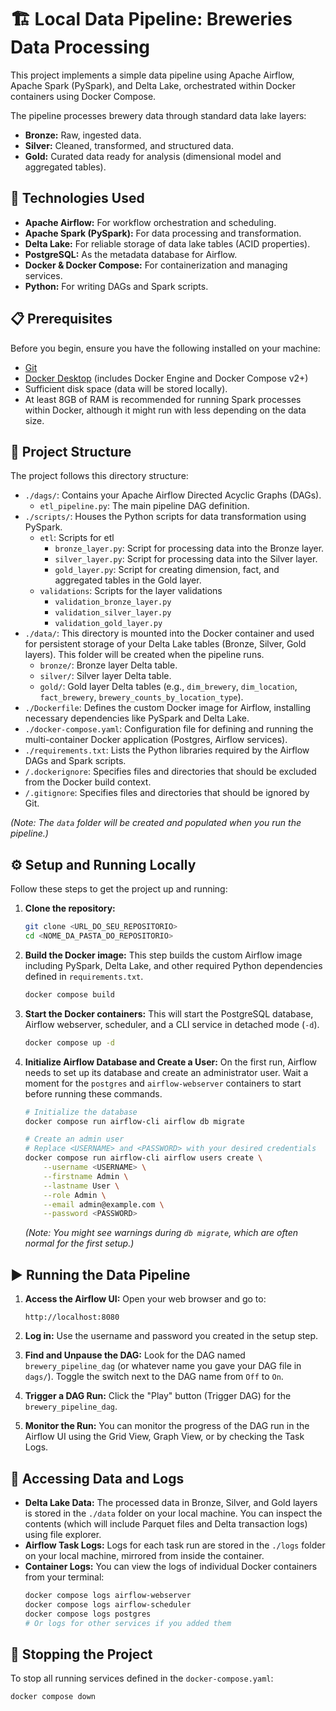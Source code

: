 # 🏗️ Local Data Pipeline: Breweries Data Processing

This project implements a simple data pipeline using Apache Airflow, Apache Spark (PySpark), and Delta Lake, orchestrated within Docker containers using Docker Compose.

The pipeline processes brewery data through standard data lake layers:

* **Bronze:** Raw, ingested data.
* **Silver:** Cleaned, transformed, and structured data.
* **Gold:** Curated data ready for analysis (dimensional model and aggregated tables).

## 🚀 Technologies Used

* **Apache Airflow:** For workflow orchestration and scheduling.
* **Apache Spark (PySpark):** For data processing and transformation.
* **Delta Lake:** For reliable storage of data lake tables (ACID properties).
* **PostgreSQL:** As the metadata database for Airflow.
* **Docker & Docker Compose:** For containerization and managing services.
* **Python:** For writing DAGs and Spark scripts.

## 📋 Prerequisites

Before you begin, ensure you have the following installed on your machine:

* [Git](https://git-scm.com/book/en/v2/Getting-Started-Installing-Git)
* [Docker Desktop](https://www.docker.com/products/docker-desktop/) (includes Docker Engine and Docker Compose v2+)
* Sufficient disk space (data will be stored locally).
* At least 8GB of RAM is recommended for running Spark processes within Docker, although it might run with less depending on the data size.

## 📁 Project Structure

The project follows this directory structure:

* `./dags/`: Contains your Apache Airflow Directed Acyclic Graphs (DAGs).
    * `etl_pipeline.py`: The main pipeline DAG definition.
* `./scripts/`: Houses the Python scripts for data transformation using PySpark.
    * `etl`: Scripts for etl
        * `bronze_layer.py`: Script for processing data into the Bronze layer.
        * `silver_layer.py`: Script for processing data into the Silver layer.
        * `gold_layer.py`: Script for creating dimension, fact, and aggregated tables in the Gold layer.
    * `validations`: Scripts for the layer validations
        * `validation_bronze_layer.py`
        * `validation_silver_layer.py`
        * `validation_gold_layer.py` 
* `./data/`: This directory is mounted into the Docker container and used for persistent storage of your Delta Lake tables (Bronze, Silver, Gold layers). This folder will be created when the pipeline runs.
    * `bronze/`: Bronze layer Delta table.
    * `silver/`: Silver layer Delta table.
    * `gold/`: Gold layer Delta tables (e.g., `dim_brewery`, `dim_location`, `fact_brewery`, `brewery_counts_by_location_type`).
* `./Dockerfile`: Defines the custom Docker image for Airflow, installing necessary dependencies like PySpark and Delta Lake.
* `./docker-compose.yaml`: Configuration file for defining and running the multi-container Docker application (Postgres, Airflow services).
* `./requirements.txt`: Lists the Python libraries required by the Airflow DAGs and Spark scripts.
* `/.dockerignore`: Specifies files and directories that should be excluded from the Docker build context.
* `/.gitignore`: Specifies files and directories that should be ignored by Git.


*(Note: The `data` folder will be created and populated when you run the pipeline.)*

## ⚙️ Setup and Running Locally

Follow these steps to get the project up and running:

1.  **Clone the repository:**

    ```bash
    git clone <URL_DO_SEU_REPOSITORIO>
    cd <NOME_DA_PASTA_DO_REPOSITORIO>
    ```

2.  **Build the Docker image:**
    This step builds the custom Airflow image including PySpark, Delta Lake, and other required Python dependencies defined in `requirements.txt`.

    ```bash
    docker compose build
    ```

3.  **Start the Docker containers:**
    This will start the PostgreSQL database, Airflow webserver, scheduler, and a CLI service in detached mode (`-d`).

    ```bash
    docker compose up -d
    ```

4.  **Initialize Airflow Database and Create a User:**
    On the first run, Airflow needs to set up its database and create an administrator user. Wait a moment for the `postgres` and `airflow-webserver` containers to start before running these commands.

    ```bash
    # Initialize the database
    docker compose run airflow-cli airflow db migrate

    # Create an admin user
    # Replace <USERNAME> and <PASSWORD> with your desired credentials
    docker compose run airflow-cli airflow users create \
        --username <USERNAME> \
        --firstname Admin \
        --lastname User \
        --role Admin \
        --email admin@example.com \
        --password <PASSWORD>
    ```

    *(Note: You might see warnings during `db migrate`, which are often normal for the first setup.)*

## ▶️ Running the Data Pipeline

1.  **Access the Airflow UI:**
    Open your web browser and go to:
    ```
    http://localhost:8080
    ```

2.  **Log in:**
    Use the username and password you created in the setup step.

3.  **Find and Unpause the DAG:**
    Look for the DAG named `brewery_pipeline_dag` (or whatever name you gave your DAG file in `dags/`). Toggle the switch next to the DAG name from `Off` to `On`.

4.  **Trigger a DAG Run:**
    Click the "Play" button (Trigger DAG) for the `brewery_pipeline_dag`.

5.  **Monitor the Run:**
    You can monitor the progress of the DAG run in the Airflow UI using the Grid View, Graph View, or by checking the Task Logs.

## 👀 Accessing Data and Logs

* **Delta Lake Data:** The processed data in Bronze, Silver, and Gold layers is stored in the `./data` folder on your local machine. You can inspect the contents (which will include Parquet files and Delta transaction logs) using file explorer.
* **Airflow Task Logs:** Logs for each task run are stored in the `./logs` folder on your local machine, mirrored from inside the container.
* **Container Logs:** You can view the logs of individual Docker containers from your terminal:
    ```bash
    docker compose logs airflow-webserver
    docker compose logs airflow-scheduler
    docker compose logs postgres
    # Or logs for other services if you added them
    ```

## 🛑 Stopping the Project

To stop all running services defined in the `docker-compose.yaml`:

```bash
docker compose down
